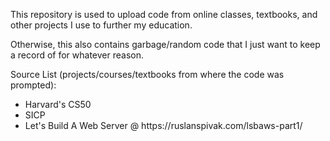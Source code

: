 This repository is used to upload code from online classes, textbooks, and other projects I use to further my education.

Otherwise, this also contains garbage/random code that I just want to keep a record of for whatever reason.

Source List (projects/courses/textbooks from where the code was prompted):
<ul>
  <li>Harvard's CS50</li>
  <li>SICP</li>
  <li>Let's Build A Web Server @ https://ruslanspivak.com/lsbaws-part1/</li>
</ul>

